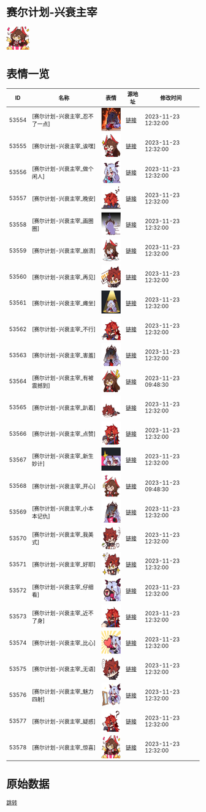 # 赛尔计划-兴衰主宰

<img src="./cover.png" height="60" alt="cover" />

# 表情一览

|ID|名称|表情|源地址|修改时间|
|----|----|----|----|----|
|53554|[赛尔计划-兴衰主宰_忍不了一点]|<img src="./pic/053554_%5B赛尔计划-兴衰主宰_忍不了一点%5D.png" height="60" alt="忍不了一点"/>|[链接](https://i0.hdslb.com/bfs/garb/fb8fac84c8439ea9b366d6d97ca3fbfe4674c226.png)|2023-11-23 12:32:00|
|53555|[赛尔计划-兴衰主宰_诶嘿]|<img src="./pic/053555_%5B赛尔计划-兴衰主宰_诶嘿%5D.png" height="60" alt="诶嘿"/>|[链接](https://i0.hdslb.com/bfs/garb/aba39a48305bf8403c0b68c25d67236e3fdeddb4.png)|2023-11-23 12:32:00|
|53556|[赛尔计划-兴衰主宰_做个闲人]|<img src="./pic/053556_%5B赛尔计划-兴衰主宰_做个闲人%5D.png" height="60" alt="做个闲人"/>|[链接](https://i0.hdslb.com/bfs/garb/518dc9090535b2b82baca7b72df4069a00691049.png)|2023-11-23 12:32:00|
|53557|[赛尔计划-兴衰主宰_晚安]|<img src="./pic/053557_%5B赛尔计划-兴衰主宰_晚安%5D.png" height="60" alt="晚安"/>|[链接](https://i0.hdslb.com/bfs/garb/16f656a255ac73eff66a84085e853376913122f3.png)|2023-11-23 12:32:00|
|53558|[赛尔计划-兴衰主宰_画圈圈]|<img src="./pic/053558_%5B赛尔计划-兴衰主宰_画圈圈%5D.png" height="60" alt="画圈圈"/>|[链接](https://i0.hdslb.com/bfs/garb/70b1c3c59075ae45146f712c69fb17202b4b7b65.png)|2023-11-23 12:32:00|
|53559|[赛尔计划-兴衰主宰_崩溃]|<img src="./pic/053559_%5B赛尔计划-兴衰主宰_崩溃%5D.png" height="60" alt="崩溃"/>|[链接](https://i0.hdslb.com/bfs/garb/20da99703e6c973b9f29931f441df212c23170f3.png)|2023-11-23 12:32:00|
|53560|[赛尔计划-兴衰主宰_再见]|<img src="./pic/053560_%5B赛尔计划-兴衰主宰_再见%5D.png" height="60" alt="再见"/>|[链接](https://i0.hdslb.com/bfs/garb/81a4b8912f294750f87a5ec2eae172964acfeb6b.png)|2023-11-23 12:32:00|
|53561|[赛尔计划-兴衰主宰_瘫坐]|<img src="./pic/053561_%5B赛尔计划-兴衰主宰_瘫坐%5D.png" height="60" alt="瘫坐"/>|[链接](https://i0.hdslb.com/bfs/garb/97e88dbe4575d5f693dea146c7dd9e5c1351ce1e.png)|2023-11-23 12:32:00|
|53562|[赛尔计划-兴衰主宰_不行]|<img src="./pic/053562_%5B赛尔计划-兴衰主宰_不行%5D.png" height="60" alt="不行"/>|[链接](https://i0.hdslb.com/bfs/garb/2e3cf08ff6d5f32654808f929d70b28a8fc0dfc5.png)|2023-11-23 12:32:00|
|53563|[赛尔计划-兴衰主宰_害羞]|<img src="./pic/053563_%5B赛尔计划-兴衰主宰_害羞%5D.png" height="60" alt="害羞"/>|[链接](https://i0.hdslb.com/bfs/garb/59ffe498b6f3dd4dd6dc32c7fb6cb255a12ce4f8.png)|2023-11-23 12:32:00|
|53564|[赛尔计划-兴衰主宰_有被震撼到]|<img src="./pic/053564_%5B赛尔计划-兴衰主宰_有被震撼到%5D.png" height="60" alt="有被震撼到"/>|[链接](https://i0.hdslb.com/bfs/garb/f737dbcdc4e4bb2046149532b65d2d0a4cee0d54.png)|2023-11-23 09:48:30|
|53565|[赛尔计划-兴衰主宰_趴着]|<img src="./pic/053565_%5B赛尔计划-兴衰主宰_趴着%5D.png" height="60" alt="趴着"/>|[链接](https://i0.hdslb.com/bfs/garb/bb14f751615d49bef16df226665d7879b3e5b6ae.png)|2023-11-23 12:32:00|
|53566|[赛尔计划-兴衰主宰_点赞]|<img src="./pic/053566_%5B赛尔计划-兴衰主宰_点赞%5D.png" height="60" alt="点赞"/>|[链接](https://i0.hdslb.com/bfs/garb/49e3daa89c6038c9238c74ca8222705e3fd6b338.png)|2023-11-23 12:32:00|
|53567|[赛尔计划-兴衰主宰_新生妙计]|<img src="./pic/053567_%5B赛尔计划-兴衰主宰_新生妙计%5D.png" height="60" alt="新生妙计"/>|[链接](https://i0.hdslb.com/bfs/garb/e19d6350f072b2b6aadf3c408d5d06d5d4550211.png)|2023-11-23 12:32:00|
|53568|[赛尔计划-兴衰主宰_开心]|<img src="./pic/053568_%5B赛尔计划-兴衰主宰_开心%5D.png" height="60" alt="开心"/>|[链接](https://i0.hdslb.com/bfs/garb/b12c8ab758b6d813fc15961fd0de54794fffb603.png)|2023-11-23 09:48:30|
|53569|[赛尔计划-兴衰主宰_小本本记仇]|<img src="./pic/053569_%5B赛尔计划-兴衰主宰_小本本记仇%5D.png" height="60" alt="小本本记仇"/>|[链接](https://i0.hdslb.com/bfs/garb/d07921603f82b9623ee77fad4bb1707e5b144088.png)|2023-11-23 12:32:00|
|53570|[赛尔计划-兴衰主宰_我美式]|<img src="./pic/053570_%5B赛尔计划-兴衰主宰_我美式%5D.png" height="60" alt="我美式"/>|[链接](https://i0.hdslb.com/bfs/garb/3220151ed3771d580962461d32519b403b5648de.png)|2023-11-23 12:32:00|
|53571|[赛尔计划-兴衰主宰_好耶]|<img src="./pic/053571_%5B赛尔计划-兴衰主宰_好耶%5D.png" height="60" alt="好耶"/>|[链接](https://i0.hdslb.com/bfs/garb/f628b450277ec498ac0cb42e242fbeda4e8efedf.png)|2023-11-23 12:32:00|
|53572|[赛尔计划-兴衰主宰_仔细看]|<img src="./pic/053572_%5B赛尔计划-兴衰主宰_仔细看%5D.png" height="60" alt="仔细看"/>|[链接](https://i0.hdslb.com/bfs/garb/ce9182189b3275a54a6512b17fd692d628219f75.png)|2023-11-23 12:32:00|
|53573|[赛尔计划-兴衰主宰_近不了身]|<img src="./pic/053573_%5B赛尔计划-兴衰主宰_近不了身%5D.png" height="60" alt="近不了身"/>|[链接](https://i0.hdslb.com/bfs/garb/db1d0d24e776c1a5394dc2cc5c38379ffb7c6b88.png)|2023-11-23 12:32:00|
|53574|[赛尔计划-兴衰主宰_比心]|<img src="./pic/053574_%5B赛尔计划-兴衰主宰_比心%5D.png" height="60" alt="比心"/>|[链接](https://i0.hdslb.com/bfs/garb/2032e353251bbb112dd5b9575b9522d851a404db.png)|2023-11-23 12:32:00|
|53575|[赛尔计划-兴衰主宰_无语]|<img src="./pic/053575_%5B赛尔计划-兴衰主宰_无语%5D.png" height="60" alt="无语"/>|[链接](https://i0.hdslb.com/bfs/garb/8282fff821f1c5bf9f7680fa7bcc3d11584b7da9.png)|2023-11-23 12:32:00|
|53576|[赛尔计划-兴衰主宰_魅力四射]|<img src="./pic/053576_%5B赛尔计划-兴衰主宰_魅力四射%5D.png" height="60" alt="魅力四射"/>|[链接](https://i0.hdslb.com/bfs/garb/e03e269f6e17afee2f99e407f47f0a90b88666da.png)|2023-11-23 12:32:00|
|53577|[赛尔计划-兴衰主宰_疑惑]|<img src="./pic/053577_%5B赛尔计划-兴衰主宰_疑惑%5D.png" height="60" alt="疑惑"/>|[链接](https://i0.hdslb.com/bfs/garb/43cd28a0d29a9397548eb6ffc5247b715aeefc46.png)|2023-11-23 12:32:00|
|53578|[赛尔计划-兴衰主宰_惊喜]|<img src="./pic/053578_%5B赛尔计划-兴衰主宰_惊喜%5D.png" height="60" alt="惊喜"/>|[链接](https://i0.hdslb.com/bfs/garb/ccfe2b29207f709340858314b7395674ed8090c8.png)|2023-11-23 12:32:00|

# 原始数据

[跳转](./raw.json)

